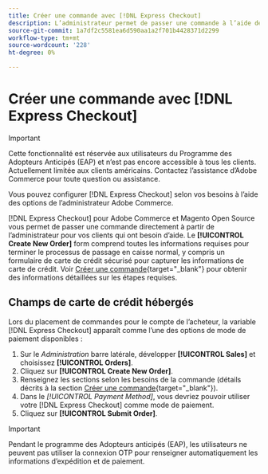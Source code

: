 ```yaml
---
title: Créer une commande avec [!DNL Express Checkout]
description: L’administrateur permet de passer une commande à l’aide de la fonction [!DNL Express Checkout] directement de l’administrateur par un commerçant pour ses clients qui ont besoin d’aide.
source-git-commit: 1a7df2c5581ea6d590aa1a2f701b4428371d2299
workflow-type: tm+mt
source-wordcount: '228'
ht-degree: 0%

---
```


# Créer une commande avec [!DNL Express Checkout]

>[!IMPORTANT]
>
> Cette fonctionnalité est réservée aux utilisateurs du Programme des Adopteurs Anticipés (EAP) et n’est pas encore accessible à tous les clients. Actuellement limitée aux clients américains. Contactez l’assistance d’Adobe Commerce pour toute question ou assistance.

Vous pouvez configurer [!DNL Express Checkout] selon vos besoins à l’aide des options de l’administrateur Adobe Commerce.

[!DNL Express Checkout] pour Adobe Commerce et Magento Open Source vous permet de passer une commande directement à partir de l’administrateur pour vos clients qui ont besoin d’aide. Le **[!UICONTROL Create New Order]** form comprend toutes les informations requises pour terminer le processus de passage en caisse normal, y compris un formulaire de carte de crédit sécurisé pour capturer les informations de carte de crédit. Voir [Créer une commande](https://docs.magento.com/user-guide/customers/customer-account-create-order.html){target=&quot;_blank&quot;} pour obtenir des informations détaillées sur les étapes requises.

## Champs de carte de crédit hébergés

Lors du placement de commandes pour le compte de l’acheteur, la variable [!DNL Express Checkout] apparaît comme l’une des options de mode de paiement disponibles :

1. Sur le _Administration_ barre latérale, développer **[!UICONTROL Sales]** et choisissez **[!UICONTROL Orders]**.
1. Cliquez sur **[!UICONTROL Create New Order]**.
1. Renseignez les sections selon les besoins de la commande (détails décrits à la section [Créer une commande](https://docs.magento.com/user-guide/customers/customer-account-create-order.html){target=&quot;_blank&quot;}).
1. Dans le _[!UICONTROL Payment Method]_, vous devriez pouvoir utiliser votre [!DNL Express Checkout] comme mode de paiement.
1. Cliquez sur **[!UICONTROL Submit Order]**.

>[!IMPORTANT]
>
> Pendant le programme des Adopteurs anticipés (EAP), les utilisateurs ne peuvent pas utiliser la connexion OTP pour renseigner automatiquement les informations d’expédition et de paiement.
